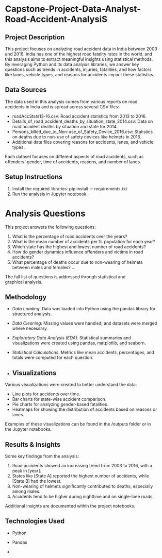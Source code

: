 # Capstone-Project-Data-Analyst-Road-Accident-AnalysiS
## Project Description
This project focuses on analyzing road accident data in India between 2003 and 2016. India has one of the highest road fatality rates in the world, and this analysis aims to extract meaningful insights using statistical methods. By leveraging Python and its data analysis libraries, we answer key questions such as trends in accidents, injuries, fatalities, and how factors like lanes, vehicle types, and reasons for accidents impact these statistics.
## Data Sources
The data used in this analysis comes from various reports on road accidents in India and is spread across several CSV files:

- roadAccStats13-16.csv: Road accident statistics from 2013 to 2016.
- Details_of_road_accident_deaths_by_situation_state_2014.csv: Data on road accident deaths by situation and state for 2014.
- Persons_killed_due_to_Non-use_of_Safety_Device_2016.csv: Statistics on deaths due to non-use of safety devices like helmets in 2016.
- Additional data files covering reasons for accidents, lanes, and vehicle types.

Each dataset focuses on different aspects of road accidents, such as offenders' gender, time of accidents, reasons, and number of lanes.

## Setup Instructions
1. Install the required libraries: pip install -r requirements.txt
2. Run the analysis in Jupyter notebook.

# Analysis Questions
This project answers the following questions:

1. What is the percentage of road accidents over the years?
2. What is the mean number of accidents per 1L population for each year?
3. Which state has the highest and lowest number of road accidents?
4. How do gender dynamics influence offenders and victims in road accidents?
5. What percentage of deaths occur due to non-wearing of helmets between males and females?
...

The full list of questions is addressed through statistical and graphical analysis.
## Methodology
- *Data Loading*: Data was loaded into Python using the pandas library for structured analysis.
- *Data Cleaning*: Missing values were handled, and datasets were merged where necessary.
- *Exploratory Data Analysis (EDA)*: Statistical summaries and visualizations were created using pandas, matplotlib, and seaborn.
- *Statistical Calculations*: Metrics like mean accidents, percentages, and totals were computed for each question.

- ## Visualizations
Various visualizations were created to better understand the data:
- Line plots for accidents over time.
- Bar charts for state-wise accident comparison.
- Pie charts for analyzing gender-based fatalities.
- Heatmaps for showing the distribution of accidents based on reasons or lanes.

Examples of these visualizations can be found in the /outputs folder or in the Jupyter notebooks.

## Results & Insights
Some key findings from the analysis:
1. Road accidents showed an increasing trend from 2003 to 2016, with a peak in [year].
2. States like [State A] reported the highest number of accidents, while [State B] had the lowest.
3. Non-wearing of helmets significantly contributed to deaths, especially among males.
4. Accidents tend to be higher during nighttime and on single-lane roads.

Additional insights are documented within the project notebooks.

## Technologies Used
- Python
- Pandas

- 
